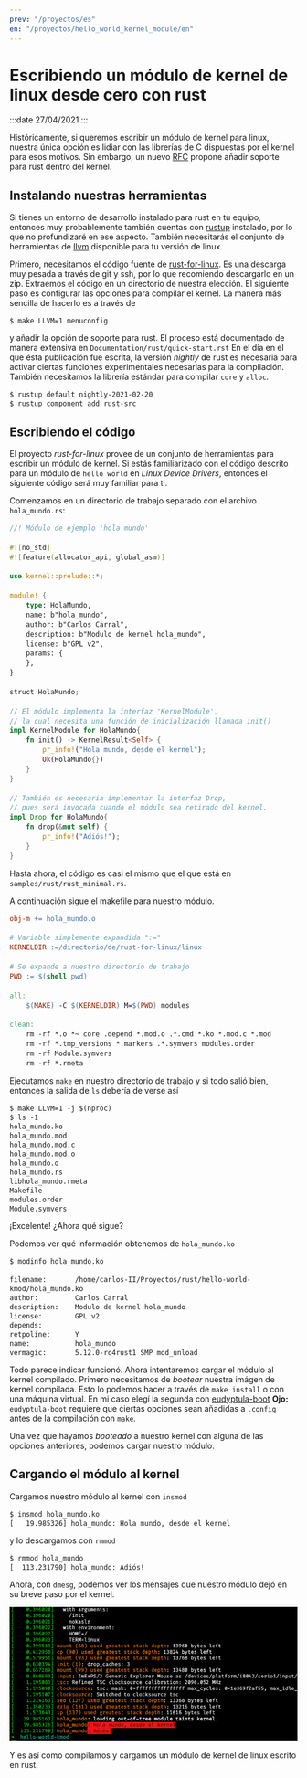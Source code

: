 ```yaml
---
prev: "/proyectos/es"
en: "/proyectos/hello_world_kernel_module/en"
---
```

# Escribiendo un módulo de kernel de linux desde cero con rust

:::date
27/04/2021
:::

Históricamente, si queremos escribir un módulo de kernel para linux, nuestra
única opción es lidiar con las librerías de C dispuestas por el kernel para esos
motivos. Sin embargo, un nuevo [RFC](https://lkml.org/lkml/2021/4/14/1023)
propone añadir soporte para rust dentro del kernel. 


## Instalando nuestras herramientas
Si tienes un entorno de desarrollo instalado para rust en tu equipo, entonces
muy probablemente también cuentas con [rustup](https://rustup.rs/) instalado, por lo que
no profundizaré en ese aspecto.
También necesitarás el conjunto de herramientas de [llvm](https://llvm.org/)
disponible para tu versión de linux.  

Primero, necesitamos el código fuente de 
[rust-for-linux](https://github.com/Rust-for-Linux/linux). 
Es una descarga muy pesada a través de git y ssh, por lo que recomiendo
descargarlo en un zip.
Extraemos el código en un directorio de nuestra elección. El siguiente paso es
configurar las opciones para compilar el kernel. La manera más sencilla de
hacerlo es a través de 

```shell
$ make LLVM=1 menuconfig
```

y añadir la opción de soporte para
rust. El proceso está documentado de manera extensiva en
`Documentation/rust/quick-start.rst`
En el día en el que ésta publicación fue escrita, la versión _nightly_ de rust
es necesaria para activar ciertas funciones experimentales necesarias para la
compilación.
También necesitamos la librería estándar para compilar `core` y `alloc`.

```shell
$ rustup default nightly-2021-02-20
$ rustup component add rust-src
```


## Escribiendo el código

El proyecto _rust-for-linux_ provee de un conjunto de herramientas para escribir
un módulo de kernel. Si estás familiarizado con el código descrito para un
módulo de `hello world` en  _Linux Device Drivers_, entonces el siguiente código
será muy familiar para ti.

Comenzamos en un directorio de trabajo separado con el archivo 
`hola_mundo.rs`:

```rust
//! Módulo de ejemplo 'hola mundo'

#![no_std]
#![feature(allocator_api, global_asm)]

use kernel::prelude::*;

module! {
    type: HolaMundo,
    name: b"hola_mundo",
    author: b"Carlos Carral",
    description: b"Modulo de kernel hola_mundo",
    license: b"GPL v2",
    params: {
    },
}

struct HolaMundo;

// El módulo implementa la interfaz 'KernelModule', 
// la cual necesita una función de inicialización llamada init()
impl KernelModule for HolaMundo{
    fn init() -> KernelResult<Self> {
        pr_info!("Hola mundo, desde el kernel");
        Ok(HolaMundo{})
    }
}

// También es necesaria implementar la interfaz Drop, 
// pues será invocada cuando el módulo sea retirado del kernel.
impl Drop for HolaMundo{
    fn drop(&mut self) {
        pr_info!("Adiós!");
    }
}
```

Hasta ahora, el código es casi el mismo que el que está en
`samples/rust/rust_minimal.rs`. 

A continuación sigue el makefile para nuestro módulo.

```Makefile
obj-m += hola_mundo.o

# Variable simplemente expandida ":="
KERNELDIR :=/directorio/de/rust-for-linux/linux

# Se expande a nuestro directorio de trabajo
PWD := $(shell pwd)

all: 
	$(MAKE) -C $(KERNELDIR) M=$(PWD) modules

clean:  
	rm -rf *.o *~ core .depend *.mod.o .*.cmd *.ko *.mod.c *.mod
	rm -rf *.tmp_versions *.markers .*.symvers modules.order
	rm -rf Module.symvers
	rm -rf *.rmeta 

```
Ejecutamos `make` en nuestro directorio de trabajo y si todo salió bien,
entonces la salida de `ls` debería de verse así

```Shell
$ make LLVM=1 -j $(nproc)
$ ls -1
hola_mundo.ko
hola_mundo.mod
hola_mundo.mod.c
hola_mundo.mod.o
hola_mundo.o
hola_mundo.rs
libhola_mundo.rmeta
Makefile
modules.order
Module.symvers
```


¡Excelente! ¿Ahora qué sigue?

Podemos ver qué información obtenemos de `hola_mundo.ko`

```shell
$ modinfo hola_mundo.ko

filename:       /home/carlos-II/Proyectos/rust/hello-world-kmod/hola_mundo.ko
author:         Carlos Carral
description:    Modulo de kernel hola_mundo
license:        GPL v2
depends:        
retpoline:      Y
name:           hola_mundo 
vermagic:       5.12.0-rc4rust1 SMP mod_unload 
```
Todo parece indicar funcionó. Ahora intentaremos cargar el módulo al kernel
compilado. Primero necesitamos de _bootear_ nuestra imágen de kernel compilada.
Esto lo podemos hacer a través de `make install` o con una máquina virtual.
En mi caso elegí la segunda con
[eudyptula-boot](https://github.com/vincentbernat/eudyptula-boot) __Ojo:__
`eudyptula-boot` requiere que ciertas opciones sean añadidas a `.config` antes
de la compilación con `make`. 

Una vez que hayamos _booteado_ a nuestro kernel con alguna de las opciones
anteriores, podemos cargar nuestro módulo.

## Cargando el módulo al kernel

Cargamos nuestro módulo al kernel con `insmod`

```Shell
$ insmod hola_mundo.ko
[   19.985326] hola_mundo: Hola mundo, desde el kernel
```

y lo descargamos con `rmmod`

```Shell
$ rmmod hola_mundo 
[  113.231790] hola_mundo: Adiós!
```

Ahora, con `dmesg`, podemos ver los mensajes que nuestro módulo dejó en su
breve paso por el kernel.

![dmesg](./dmesg_cap_es.png)

Y es así como compilamos y cargamos un módulo de kernel de linux escrito en
rust.
